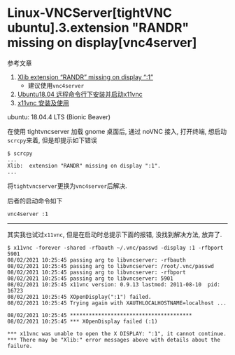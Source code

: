 # Linux-VNCServer[tightVNC ubuntu].3.extension "RANDR" missing on display[vnc4server]

参考文章

1. [Xlib extension “RANDR” missing on display “:1”](https://stackoverflow.com/questions/21871568/xlib-extension-randr-missing-on-display-99)
    - 建议使用`vnc4server`
2. [Ubuntu18.04 远程命令行下安装并启动x11vnc](https://blog.csdn.net/jiakai82/article/details/103386097)
3. [x11vnc 安装及使用](https://blog.51cto.com/zhubinqiang/2043805)

ubuntu: 18.04.4 LTS (Bionic Beaver)

在使用 tightvncserver 加载 gnome 桌面后, 通过 noVNC 接入, 打开终端, 想启动`scrcpy`来着, 但是却提示如下错误

```
$ scrcpy
...
Xlib:  extension "RANDR" missing on display ":1".
...
```

将`tightvncserver`更换为`vnc4server`后解决.

后者的启动命令如下

```
vnc4server :1
```

------

其实我也试过`x11vnc`, 但是在启动时总提示下面的报错, 没找到解决方法, 放弃了.

```log
$ x11vnc -forever -shared -rfbauth ~/.vnc/passwd -display :1 -rfbport 5901
08/02/2021 10:25:45 passing arg to libvncserver: -rfbauth
08/02/2021 10:25:45 passing arg to libvncserver: /root/.vnc/passwd
08/02/2021 10:25:45 passing arg to libvncserver: -rfbport
08/02/2021 10:25:45 passing arg to libvncserver: 5901
08/02/2021 10:25:45 x11vnc version: 0.9.13 lastmod: 2011-08-10  pid: 16723
08/02/2021 10:25:45 XOpenDisplay(":1") failed.
08/02/2021 10:25:45 Trying again with XAUTHLOCALHOSTNAME=localhost ...

08/02/2021 10:25:45 ***************************************
08/02/2021 10:25:45 *** XOpenDisplay failed (:1)

*** x11vnc was unable to open the X DISPLAY: ":1", it cannot continue.
*** There may be "Xlib:" error messages above with details about the failure.

```
